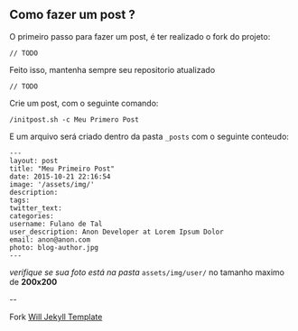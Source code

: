 ## Como fazer um post ?

O primeiro passo para fazer um post, é ter realizado o fork do projeto:
```
// TODO
```

Feito isso, mantenha sempre seu repositorio atualizado
```
// TODO
```

Crie um post, com o seguinte comando:

```
/initpost.sh -c Meu Primero Post
```

E um arquivo será criado dentro da pasta `_posts` com o seguinte conteudo:

```
---
layout: post
title: "Meu Primeiro Post"
date: 2015-10-21 22:16:54
image: '/assets/img/'
description:
tags:
twitter_text:
categories:
username: Fulano de Tal
user_description: Anon Developer at Lorem Ipsum Dolor
email: anon@anon.com
photo: blog-author.jpg
---
```

_verifique se sua foto está na pasta_ `assets/img/user/` no tamanho maximo de __200x200__

--

Fork [Will Jekyll Template](https://github.com/willianjusten/will-jekyll-template/)

